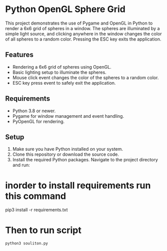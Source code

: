 # Python OpenGL Sphere Grid

This project demonstrates the use of Pygame and OpenGL in Python to render a 6x6 grid of spheres in a window. The spheres are illuminated by a simple light source, and clicking anywhere in the window changes the color of all spheres to a random color. Pressing the ESC key exits the application.

## Features

- Rendering a 6x6 grid of spheres using OpenGL.
- Basic lighting setup to illuminate the spheres.
- Mouse click event changes the color of the spheres to a random color.
- ESC key press event to safely exit the application.

## Requirements

- Python 3.8 or newer.
- Pygame for window management and event handling.
- PyOpenGL for rendering.

## Setup

1. Make sure you have Python installed on your system.
2. Clone this repository or download the source code.
3. Install the required Python packages. Navigate to the project directory and run:

# inorder to install requirements run this command
   pip3 install -r requirements.txt

# Then to run script 
    python3 souliton.py

